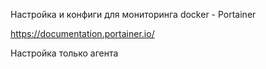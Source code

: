 Настройка и конфиги для мониторинга docker - Portainer

https://documentation.portainer.io/

Настройка только агента